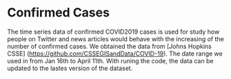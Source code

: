 # Confirmed Cases
The time series data of confirmed COVID2019 cases is used for study how people on Twitter and news articles would behave with the increasing of the number of confirmed cases. We obtained the data from [Johns Hopkins CSSE] (https://github.com/CSSEGISandData/COVID-19). The date range we used in from Jan 16th to April 11th. With runing the code, the data can be updated to the lastes version of the dataset. 
